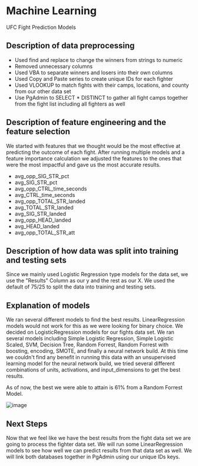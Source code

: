 # Machine Learning
UFC Fight Prediction Models

## Description of data preprocessing
 * Used find and replace to change the winners from strings to numeric
 * Removed unnecessary columns
 * Used VBA to separate winners and losers into their own columns
 * Used Copy and Paste series to create unique IDs for each fighter
 * Used VLOOKUP to match fights with their camps, locations, and county from our other data set
 * Use PgAdmin to SELECT * DISTINCT to gather all fight camps together from the fight list including all fighters as well

## Description of feature engineering and the feature selection

We started with features that we thought would be the most effective at predicting the outcome of each fight. After running multiple models and a feature importance calculation we adjusted the features to the ones that were the most impactful and gave us the most accurate results.
	
  * avg_opp_SIG_STR_pct
  * avg_SIG_STR_pct
  * avg_opp_CTRL_time_seconds
  * avg_CTRL_time_seconds
  * avg_opp_TOTAL_STR_landed
  * avg_TOTAL_STR_landed
  * avg_SIG_STR_landed
  * avg_opp_HEAD_landed
  * avg_HEAD_landed
  * avg_opp_TOTAL_STR_att

## Description of how data was split into training and testing sets

Since we mainly used Logistic Regression type models for the data set, we use the "Results" Column as our y and the rest as our X. We used the default of 75/25 to split the data into training and testing sets.

## Explanation of models

We ran several different models to find the best results. LinearRegression models would not work for this as we were looking for binary choice. We decided on LogisticRegression models for our fights data set. We ran several models including Simple Logistic Regression, Simple Logistic Scaled, SVM, Decision Tree, Random Forrest, Random Forrest with boosting, encoding, SMOTE, and finally a neural network build. At this time we couldn't find any benefit in running this data with an unsupervised learning model for the neural network build, we tried several different combinations of units, activations, and input_dimensions to get the best results.

As of now, the best we were able to attain is 61% from a Random Forrest Model.

![image](https://user-images.githubusercontent.com/108442512/205197181-93733229-1cf6-4b2e-a811-3d7e5e1eb156.png)

## Next Steps
Now that we feel like we have the best results from the fight data set we are going to process the fighter data set. We will run some LinearRegression models to see how well we can predict results from that data set as well. We will link both databases together in PgAdmin using our unique IDs keys.
